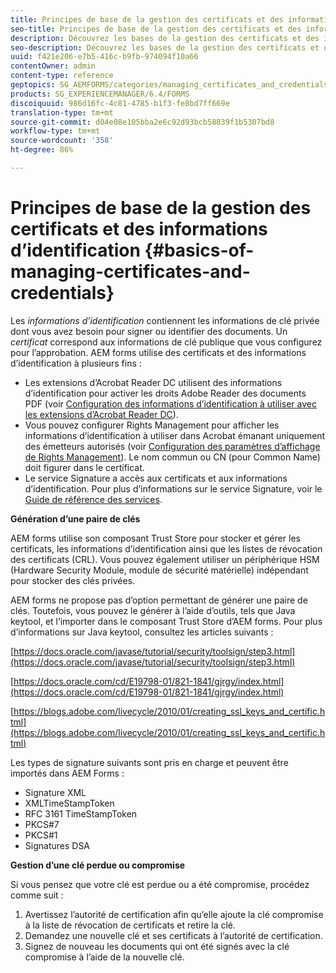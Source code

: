 ```yaml
---
title: Principes de base de la gestion des certificats et des informations d’identification
seo-title: Principes de base de la gestion des certificats et des informations d’identification
description: Découvrez les bases de la gestion des certificats et des informations d’identification.
seo-description: Découvrez les bases de la gestion des certificats et des informations d’identification.
uuid: f421e206-e7b5-416c-b9fb-974094f10a66
contentOwner: admin
content-type: reference
geptopics: SG_AEMFORMS/categories/managing_certificates_and_credentials
products: SG_EXPERIENCEMANAGER/6.4/FORMS
discoiquuid: 986d16fc-4c81-4785-b1f3-fe8bd7ff669e
translation-type: tm+mt
source-git-commit: d04e08e105bba2e6c92d93bcb58839f1b5307bd8
workflow-type: tm+mt
source-wordcount: '358'
ht-degree: 86%

---
```



# Principes de base de la gestion des certificats et des informations d’identification {#basics-of-managing-certificates-and-credentials}

Les *informations d’identification* contiennent les informations de clé privée dont vous avez besoin pour signer ou identifier des documents. Un *certificat* correspond aux informations de clé publique que vous configurez pour l’approbation. AEM forms utilise des certificats et des informations d’identification à plusieurs fins :

* Les extensions d’Acrobat Reader DC utilisent des informations d’identification pour activer les droits Adobe Reader des documents PDF (voir [Configuration des informations d’identification à utiliser avec les extensions d’Acrobat Reader DC](/help/forms/using/admin-help/configuring-credentials-acrobat-reader-dc.md#configuring-credentials-for-use-with-acrobat-reader-dc-extensions)).
* Vous pouvez configurer Rights Management pour afficher les informations d’identification à utiliser dans Acrobat émanant uniquement des émetteurs autorisés (voir [Configuration des paramètres d’affichage de Rights Management](/help/forms/using/admin-help/configuring-client-server-options.md#configure-document-security-display-settings)). Le nom commun ou CN (pour Common Name) doit figurer dans le certificat.
* Le service Signature a accès aux certificats et aux informations d’identification. Pour plus d’informations sur le service Signature, voir le [Guide de référence des services](https://www.adobe.com/go/learn_aemforms_services_63).

**Génération d’une paire de clés**

AEM forms utilise son composant Trust Store pour stocker et gérer les certificats, les informations d’identification ainsi que les listes de révocation des certificats (CRL). Vous pouvez également utiliser un périphérique HSM (Hardware Security Module, module de sécurité matérielle) indépendant pour stocker des clés privées.

AEM forms ne propose pas d’option permettant de générer une paire de clés. Toutefois, vous pouvez le générer à l’aide d’outils, tels que Java keytool, et l’importer dans le composant Trust Store d’AEM forms. Pour plus d’informations sur Java keytool, consultez les articles suivants :

[https://docs.oracle.com/javase/tutorial/security/toolsign/step3.html](https://docs.oracle.com/javase/tutorial/security/toolsign/step3.html)

[https://docs.oracle.com/cd/E19798-01/821-1841/gjrgy/index.html](https://docs.oracle.com/cd/E19798-01/821-1841/gjrgy/index.html)

[https://blogs.adobe.com/livecycle/2010/01/creating_ssl_keys_and_certific.html](https://blogs.adobe.com/livecycle/2010/01/creating_ssl_keys_and_certific.html)

Les types de signature suivants sont pris en charge et peuvent être importés dans AEM Forms :

* Signature XML
* XMLTimeStampToken
* RFC 3161 TimeStampToken
* PKCS#7
* PKCS#1
* Signatures DSA

**Gestion d’une clé perdue ou compromise**

Si vous pensez que votre clé est perdue ou a été compromise, procédez comme suit :

1. Avertissez l’autorité de certification afin qu’elle ajoute la clé compromise à la liste de révocation de certificats et retire la clé.
1. Demandez une nouvelle clé et ses certificats à l’autorité de certification.
1. Signez de nouveau les documents qui ont été signés avec la clé compromise à l’aide de la nouvelle clé.

